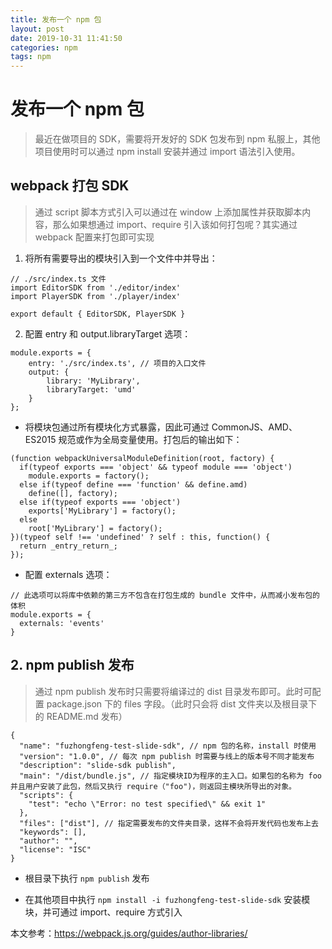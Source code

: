 ```yaml
---
title: 发布一个 npm 包 
layout: post
date: 2019-10-31 11:41:50
categories: npm
tags: npm
---
```


# 发布一个 npm 包
> 最近在做项目的 SDK，需要将开发好的 SDK 包发布到 npm 私服上，其他项目使用时可以通过 npm install 安装并通过 import 语法引入使用。

## webpack 打包 SDK
> 通过 script 脚本方式引入可以通过在 window 上添加属性并获取脚本内容，那么如果想通过 import、require 引入该如何打包呢？其实通过 webpack 配置来打包即可实现

1. 将所有需要导出的模块引入到一个文件中并导出：
```
// ./src/index.ts 文件
import EditorSDK from './editor/index'
import PlayerSDK from './player/index'

export default { EditorSDK, PlayerSDK }
```

2. 配置 entry 和 output.libraryTarget 选项：
```
module.exports = {
    entry: './src/index.ts', // 项目的入口文件
    output: {
        library: 'MyLibrary',
        libraryTarget: 'umd' 
    }
};
```
* 将模块包通过所有模块化方式暴露，因此可通过 CommonJS、AMD、ES2015 规范或作为全局变量使用。打包后的输出如下：
```
(function webpackUniversalModuleDefinition(root, factory) {
  if(typeof exports === 'object' && typeof module === 'object')
    module.exports = factory();
  else if(typeof define === 'function' && define.amd)
    define([], factory);
  else if(typeof exports === 'object')
    exports['MyLibrary'] = factory();
  else
    root['MyLibrary'] = factory();
})(typeof self !== 'undefined' ? self : this, function() {
  return _entry_return_;
});
```

* 配置 externals 选项：
```
// 此选项可以将库中依赖的第三方不包含在打包生成的 bundle 文件中，从而减小发布包的体积
module.exports = {
  externals: 'events'
}
```

## 2. npm publish 发布
> 通过 npm publish 发布时只需要将编译过的 dist 目录发布即可。此时可配置 package.json 下的 files 字段。（此时只会将 dist 文件夹以及根目录下的 README.md 发布）
```
{
  "name": "fuzhongfeng-test-slide-sdk", // npm 包的名称，install 时使用
  "version": "1.0.0", // 每次 npm publish 时需要与线上的版本号不同才能发布
  "description": "slide-sdk publish",
  "main": "/dist/bundle.js", // 指定模块ID为程序的主入口。如果包的名称为 foo 并且用户安装了此包，然后又执行 require（"foo")，则返回主模块所导出的对象。
  "scripts": {
    "test": "echo \"Error: no test specified\" && exit 1"
  },
  "files": ["dist"], // 指定需要发布的文件夹目录，这样不会将开发代码也发布上去
  "keywords": [],
  "author": "",
  "license": "ISC"
}
```

* 根目录下执行 `npm publish` 发布

* 在其他项目中执行 `npm install -i fuzhongfeng-test-slide-sdk` 安装模块，并可通过 import、require 方式引入

本文参考：https://webpack.js.org/guides/author-libraries/